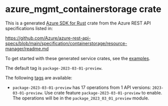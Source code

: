 # azure_mgmt_containerstorage crate

This is a generated [Azure SDK for Rust](https://github.com/Azure/azure-sdk-for-rust) crate from the Azure REST API specifications listed in:

https://github.com/Azure/azure-rest-api-specs/blob/main/specification/containerstorage/resource-manager/readme.md

To get started with these generated service crates, see the [examples](https://github.com/Azure/azure-sdk-for-rust/blob/main/services/README.md#examples).

The default tag is `package-2023-03-01-preview`.

The following [tags](https://github.com/Azure/azure-sdk-for-rust/blob/main/services/tags.md) are available:

- `package-2023-03-01-preview` has 17 operations from 1 API versions: `2023-03-01-preview`. Use crate feature `package-2023-03-01-preview` to enable. The operations will be in the `package_2023_03_01_preview` module.